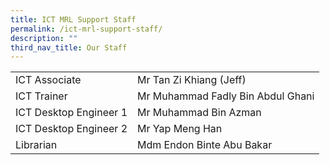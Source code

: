 ```yaml
---
title: ICT MRL Support Staff
permalink: /ict-mrl-support-staff/
description: ""
third_nav_title: Our Staff
---
```

|                        |                                   |
|------------------------|-----------------------------------|
| ICT Associate          | Mr Tan Zi Khiang (Jeff)           |
| ICT Trainer            | Mr Muhammad Fadly Bin Abdul Ghani |
| ICT Desktop Engineer 1 | Mr Muhammad Bin Azman             |
| ICT Desktop Engineer 2 | Mr Yap Meng Han                   |
| Librarian              | Mdm Endon Binte Abu Bakar         |